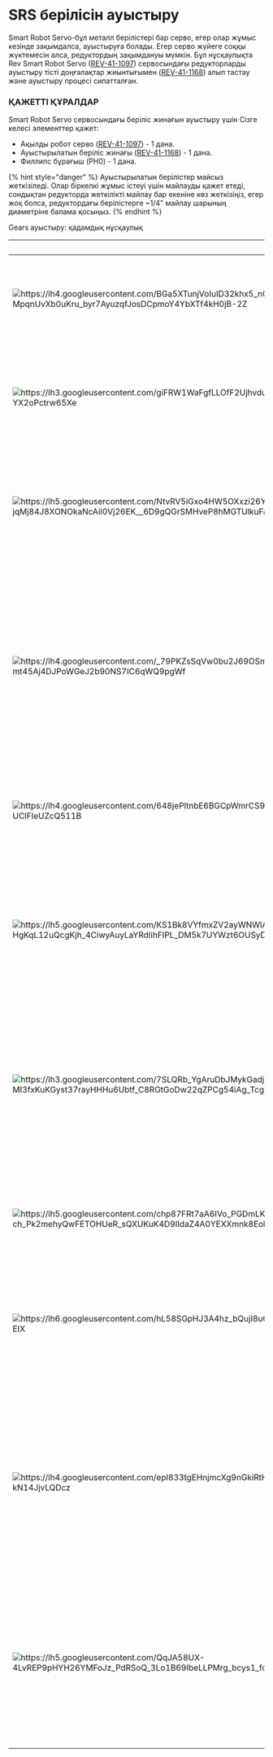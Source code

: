 # SRS берілісін ауыстыру

Smart Robot Servo-бұл металл берілістері бар серво, егер олар жұмыс кезінде зақымдалса, ауыстыруға болады. Егер серво жүйеге соққы жүктемесін алса, редуктордың зақымдануы мүмкін. Бұл нұсқаулықта Rev Smart Robot Servo ([REV-41-1097](https://www.revrobotics.com/rev-41-1097/)) сервосындағы редукторларды ауыстыру тісті доңғалақтар жиынтығымен ([REV-41-1168](https://www.revrobotics.com/rev-41-1168/)) алып тастау және ауыстыру процесі сипатталған.

### ҚАЖЕТТІ ҚҰРАЛДАР

Smart Robot Servo сервосындағы беріліс жинағын ауыстыру үшін Сізге келесі элементтер қажет:

* Ақылды робот серво ([REV-41-1097](https://www.revrobotics.com/rev-41-1097/)) - 1 дана.
* Ауыстырылатын беріліс жинағы ([REV-41-1168](https://www.revrobotics.com/rev-41-1168/)) - 1 дана.
* Филлипс бұрағыш (PH0) -  1 дана.

{% hint style="danger" %}
Ауыстырылатын берілістер майсыз жеткізіледі. Олар біркелкі жұмыс істеуі үшін майлауды қажет етеді, сондықтан редукторда жеткілікті майлау бар екеніне көз жеткізіңіз, егер жоқ болса, редуктордағы берілістерге \~1/4" майлау шарының диаметріне балама қосыңыз.
{% endhint %}

Gears ауыстыру: қадамдық нұсқаулық

| ​                                                                                                                                                                                                                                                                                                                                                                                                                                                                                                                        | **​**                                                                                                                                                                                                                                       |
| ------------------------------------------------------------------------------------------------------------------------------------------------------------------------------------------------------------------------------------------------------------------------------------------------------------------------------------------------------------------------------------------------------------------------------------------------------------------------------------------------------------------------ | ------------------------------------------------------------------------------------------------------------------------------------------------------------------------------------------------------------------------------------------- |
| <p>​</p><p><img src="https://2589213514-files.gitbook.io/~/files/v0/b/gitbook-legacy-files/o/assets%2F-M5yw0n8IneF5-9ybLjT%2F-MkwXSufHgA5SliyBQ5f%2F-Mkwg9Nefs82NFnQ302e%2FREV-41-1097-servo%20gear%20replacement%201.png?alt=media&#x26;token=56e72cc8-c1f0-4db6-9fde-a9b2cedce61d" alt="https://lh4.googleusercontent.com/BGa5XTunjVoIuID32khx5_nGPCI3O25MCTtmmcZU1yC-OE6O-s7duFViZEbzJK7C_deRIfUumu8YHNjA4RebruF-MpqnUvXb0uKru_byr7AyuzqfJosDCpmoY4YbXTf4kH0jB-2Z" data-size="original"></p><p><strong>​</strong></p> | <p><strong>1-қадам</strong></p><p>Корпустың жоғарғы жағын ұстап тұрған төрт бұранданы бұрап алыңыз.</p>                                                                                                                                     |
| <p>​</p><p><img src="https://2589213514-files.gitbook.io/~/files/v0/b/gitbook-legacy-files/o/assets%2F-M5yw0n8IneF5-9ybLjT%2F-MkwXSufHgA5SliyBQ5f%2F-Mkwg9NfTM9SBYBrD7XD%2FREV-41-1097-servo%20gear%20replacement%202.png?alt=media&#x26;token=1cd44569-2bb0-4278-af24-757314260cd1" alt="https://lh3.googleusercontent.com/giFRW1WaFgfLLOfF2UjhvduWZYI0kmwZhAPamQWV6vdv3z2gMYRzbWPXzh1YHsCZwdKRKMm9YF0p8tZ5cbyqDxAxRw3vOmjpglTCThCeCvW1GoXzfRrBYUIUxn-YX2oPctrw65Xe" data-size="original"></p><p>​</p>                  | <p><strong>2-қадам</strong></p><p>Жоғарғы корпусты алыңыз. Серво сымы сол жақта болатындай етіп сервоны орналастырыңыз.</p>                                                                                                                 |
| <p>​</p><p><img src="https://2589213514-files.gitbook.io/~/files/v0/b/gitbook-legacy-files/o/assets%2F-M5yw0n8IneF5-9ybLjT%2F-MkwXSufHgA5SliyBQ5f%2F-Mkwg9Ng1d1AwFjm9AU-%2FREV-41-1097-servo%20gear%20replacement%203.png?alt=media&#x26;token=820271f8-e06c-4181-859e-3a1c75049adf" alt="https://lh5.googleusercontent.com/NtvRV5iGxo4HW5OXxzi26Y-jqMj84J8XONOkaNcAil0Vj26EK__6D9gQGrSMHveP8hMGTUlkuFaSa_dbfdnjsPdD01khFXbm7vzwvjyY7h8shRujwnDC6iLYaYN25BydYIFSFgTe" data-size="original"></p><p>​</p>                  | <p><strong>3-қадам</strong></p><p>Төмендету және шығару берілістерін алыңыз. Соңғы күміс беріліс осьпен бірлік ретінде алынады.</p>                                                                                                         |
| <p>​</p><p><img src="https://2589213514-files.gitbook.io/~/files/v0/b/gitbook-legacy-files/o/assets%2F-M5yw0n8IneF5-9ybLjT%2F-MkwXSufHgA5SliyBQ5f%2F-Mkwg9NhxkPzjY61lReW%2FREV-41-1097-servo%20gear%20replacement%204.png?alt=media&#x26;token=3eec3fba-a416-4ad1-84fa-115c71e5fae8" alt="https://lh4.googleusercontent.com/_79PKZsSqVw0bu2J69OSmrA4OOgzzJwSfZGwqH4h65mmoJrZCLEWa4DsLQjGL7L13DFIfVby87NRwkxND138WC1kS81z-b_4wfQ1K9-mt45Aj4DJPoWGeJ2b90NS7IC6qWQ9pgWf" data-size="original"></p><p>​</p>                  | <p><strong>4-қадам</strong></p><p>Ось түйреуішін күміс редуктордан алыңыз және қажет болған жағдайда редукторды ауыстырыңыз. Ескерту: ауыстырылатын берілістер майланбаған. Орнатпас бұрын барлық ауыстырылатын берілістерді майлаңыз.</p>  |
| <p>​</p><p><img src="https://2589213514-files.gitbook.io/~/files/v0/b/gitbook-legacy-files/o/assets%2F-M5yw0n8IneF5-9ybLjT%2F-MkwXSufHgA5SliyBQ5f%2F-Mkwg9Ni1dh5vVdwGDVn%2FREV-41-1097-servo%20gear%20replacement%205.png?alt=media&#x26;token=4418b1e9-2c72-49bd-bb5d-270c38d6ab45" alt="https://lh4.googleusercontent.com/648jePltnbE6BGCpWmrCS9aFy9ETegLnxzdim5hf2uxyVWrkGzaTjW-iPy1LzdZRc4D4nbB2aUoW2er2wO1DSrrSUigM4GipeALMF7-Xi5kTR3WGkzOwMbLFC-UClFIeUZcQ511B" data-size="original"></p><p>​</p>                  | <p><strong>5-қадам</strong></p><p>Күміс берілісті осьтік түйреуішке бекітіңіз.</p>                                                                                                                                                          |
| <p>​</p><p><img src="https://2589213514-files.gitbook.io/~/files/v0/b/gitbook-legacy-files/o/assets%2F-M5yw0n8IneF5-9ybLjT%2F-MkwXSufHgA5SliyBQ5f%2F-Mkwg9NXoHM7gIpS3Q8U%2FREV-41-1097-servo%20gear%20replacement%206.png?alt=media&#x26;token=c8dd581c-881f-414e-9745-7c50b05704b2" alt="https://lh5.googleusercontent.com/KS1Bk8VYfmxZV2ayWNWlAeVPRObW8bkrSYSGjgAy2CSx3zzv5ZQ511fsVNlY8-HgKqL12uQcgKjh_4CiwyAuyLaYRdIihFIPL_DM5k7UYWzt6OUSyDXoUdvRg9NRTACzWYO72_R4" data-size="original"></p><p>​</p>                  | <p><strong>6-қадам</strong></p><p>Жаңа күміс берілісті сервоға қойыңыз, алдымен оның серво қозғалтқышының Шығыс білігіне тиіп тұрғанына көз жеткізіңіз, содан кейін осьті осьтің тесігіне салыңыз.</p>                                      |
| <p>​</p><p><img src="https://2589213514-files.gitbook.io/~/files/v0/b/gitbook-legacy-files/o/assets%2F-M5yw0n8IneF5-9ybLjT%2F-MkwXSufHgA5SliyBQ5f%2F-Mkwg9NZe3Hp_IAe8nCh%2FREV-41-1097-servo%20gear%20replacement%207.png?alt=media&#x26;token=76fce217-b8ed-4cf8-ac4e-b3065b656d05" alt="https://lh3.googleusercontent.com/7SLQRb_YgAruDbJMykGadj6rBKWX5ji-Tnz-MI3fxKuKGyst37rayHHHu6Ubtf_C8RGtGoDw22qZPCg54iAg_TcgXSzOrx3kFkXAsuhq6xmCZRm3u1y6psNg4p9HzeJ5ta4nbw4_" data-size="original"></p><p>​</p>                  | <p><strong>7-қадам</strong></p><p>Екінші берілісті орнына қойыңыз. Бұл берілістегі тістердің төменгі деңгейі күміс берілістегі тістердің жоғарғы деңгейіне бекітілгеніне көз жеткізіңіз.</p>                                                |
| <p>​</p><p><img src="https://2589213514-files.gitbook.io/~/files/v0/b/gitbook-legacy-files/o/assets%2F-M5yw0n8IneF5-9ybLjT%2F-MkwXSufHgA5SliyBQ5f%2F-Mkwg9N_AyeBQ6EvIJX_%2FREV-41-1097-servo%20gear%20replacement%208.png?alt=media&#x26;token=344a116f-5f79-43d3-a490-d8aa2f576ca6" alt="https://lh5.googleusercontent.com/chp87FRt7aA6IVo_PGDmLKKT3a1CmbSgEFcWJd04-FIBCtAzLYean7PpeTkJDzCyqAxBWT0lcnm76_re-U5-j-ch_Pk2mehyQwFETOHUeR_sQXUKuK4D9IIdaZ4A0YEXXmnk8Eoh" data-size="original"></p><p>​</p>                  | <p><strong>8-қадам</strong></p><p>Содан кейін шығыс білігінің берілісін орнына қойыңыз. Беріліс ұясын серводағы құлақшамен туралауды ұмытпаңыз.</p>                                                                                         |
| <p></p><p><img src="https://2589213514-files.gitbook.io/~/files/v0/b/gitbook-legacy-files/o/assets%2F-M5yw0n8IneF5-9ybLjT%2F-MkwXSufHgA5SliyBQ5f%2F-Mkwg9Nayj8U9LWZRjph%2FREV-41-1097-servo%20gear%20replacement%209.png?alt=media&#x26;token=e72771dc-bbf7-4b26-91b1-dbd9444fbdf3" alt="https://lh6.googleusercontent.com/hL58SGpHJ3A4hz_bQujI8uGBJe31LNqdA_hYlnrvyffwozhhuUfAMlGu5A3XCxwpG55OkEKgDeaMFj9rn5Q54PXMpzwBoSdSRbdY59KyrZLqxu0Glnpl7znMLd7cfpMJrq_rpEIX" data-size="original"></p><p>​</p>                   | <p><strong>9-қадам</strong></p><p>Шығу білігі дұрыс орнатылғаннан кейін, ол мықтап бекітілуі керек, бірақ басқа берілістерге тиіп кетпеуі керек.</p>                                                                                        |
| <p>​</p><p><img src="https://2589213514-files.gitbook.io/~/files/v0/b/gitbook-legacy-files/o/assets%2F-M5yw0n8IneF5-9ybLjT%2F-MkwXSufHgA5SliyBQ5f%2F-Mkwg9NbWAA5AW--zxg9%2FREV-41-1097-servo%20gear%20replacement%2010.png?alt=media&#x26;token=d6c237e4-5a9c-4785-a594-0b32689588b4" alt="https://lh4.googleusercontent.com/epI833tgEHnjmcXg9nGkiRtHWXmRl7dq98tY_QAq9DqJ9M3QkMyTW_ngYZDBWmvuXueVSpuqZqLFuyatvEmhWYH1C6u6c9hgllEhpPsijbcCVk1ZpRh9IVUYBdV-kN14JjvLQDcz" data-size="original"></p><p>​</p>                 | <p><strong>10-қадам</strong></p><p>Соңғы берілісті ортаңғы білікке қойыңыз. Ол алдымен тістердің төменгі қатарындағы Шығыс білігімен ілмекке енуі керек, содан кейін оның жоғарғы тістері оң біліктегі беріліс қорабымен ілмекке енеді.</p> |
| <p>​</p><p><img src="https://2589213514-files.gitbook.io/~/files/v0/b/gitbook-legacy-files/o/assets%2F-M5yw0n8IneF5-9ybLjT%2F-MkwXSufHgA5SliyBQ5f%2F-Mkwg9NdxeNXToEtp_Xk%2FREV-41-1097-servo%20gear%20replacement%2012.png?alt=media&#x26;token=f3af1f02-fbff-4c9c-9cff-2458ed48155e" alt="https://lh5.googleusercontent.com/QqJA58UX-4LvREP9pHYH26YMFoJz_PdRSoQ_3Lo1B69IbeLLPMrg_bcys1_foU9z4RH3dTN1TDaCF8L08oez97Y9r97WzfenOih5zfrmv7HfUK7_CNtetCEG9lcE_HuOv9KEH9Sm" data-size="original"></p><p>​</p>                 | <p><strong>11-қадам</strong></p><p>Соңында, үстіңгі пластик қақпақты қайтадан бекітіңіз, олар жылжып кетпес үшін оны тікелей берілістерге қойыңыз. 4 бұранданы бекітіңіз және серво жұмыс істеуге дайын.</p>                                |
